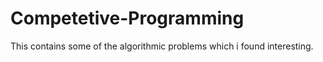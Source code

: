 # Competetive-Programming
This contains some of the algorithmic problems which i found interesting.
